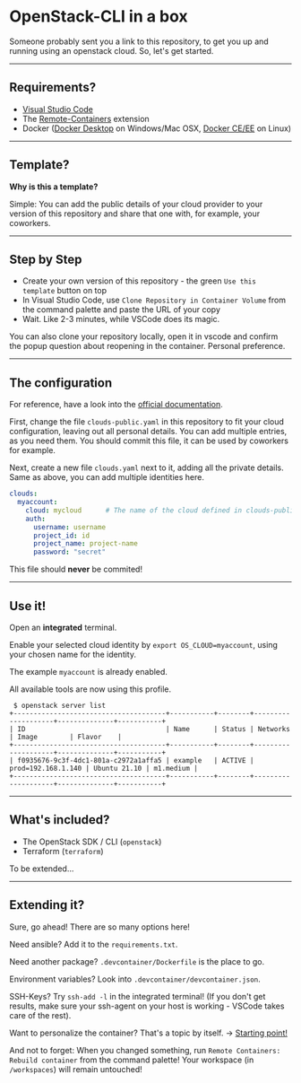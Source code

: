 # OpenStack-CLI in a box

Someone probably sent you a link to this repository, to get you up and running using an openstack cloud. So, let's get started.

---

## Requirements?

- [Visual Studio Code](https://code.visualstudio.com)
- The [Remote-Containers](https://marketplace.visualstudio.com/items?itemName=ms-vscode-remote.remote-containers) extension
- Docker ([Docker Desktop](https://www.docker.com/products/docker-desktop) on Windows/Mac OSX, [Docker CE/EE](https://docs.docker.com/get-docker/) on Linux)

---

## Template?

**Why is this a template?** 

Simple: You can add the public details of your cloud provider to your version of this repository and share that one with, for example, your coworkers.

---

## Step by Step

- Create your own version of this repository - the green `Use this template` button on top 
- In Visual Studio Code, use `Clone Repository in Container Volume` from the command palette and paste the URL of your copy
- Wait. Like 2-3 minutes, while VSCode does its magic.

You can also clone your repository locally, open it in vscode and confirm the popup question about reopening in the container. Personal preference.

---

## The configuration

For reference, have a look into the [official documentation](https://docs.openstack.org/python-openstackclient/latest/cli/man/openstack.html#cloud-configuration).

First, change the file `clouds-public.yaml` in this repository to fit your cloud configuration, leaving out all personal details. You can add multiple entries, as you need them. You should commit this file, it can be used by coworkers for example.

Next, create a new file `clouds.yaml` next to it, adding all the private details. Same as above, you can add multiple identities here.
```yaml
clouds:
  myaccount:
    cloud: mycloud      # The name of the cloud defined in clouds-public.yaml
    auth:
      username: username
      project_id: id
      project_name: project-name
      password: "secret"
```
This file should **never** be commited!

---

## Use it!

Open an **integrated** terminal.

Enable your selected cloud identity by `export OS_CLOUD=myaccount`, using your chosen name for the identity.

The example `myaccount` is already enabled.

All available tools are now using this profile.

```
 $ openstack server list
+--------------------------------------+-----------+--------+--------------------+--------------+-----------+
| ID                                   | Name      | Status | Networks           | Image        | Flavor    |
+--------------------------------------+-----------+--------+--------------------+--------------+-----------+
| f0935676-9c3f-4dc1-801a-c2972a1affa5 | example   | ACTIVE | prod=192.168.1.140 | Ubuntu 21.10 | m1.medium |
+--------------------------------------+-----------+--------+--------------------+--------------+-----------+
```

---

## What's included?

- The OpenStack SDK / CLI (`openstack`)
- Terraform (`terraform`)

To be extended...

---

## Extending it?

Sure, go ahead! There are so many options here!

Need ansible? Add it to the `requirements.txt`.

Need another package? `.devcontainer/Dockerfile` is the place to go.

Environment variables? Look into `.devcontainer/devcontainer.json`.

SSH-Keys? Try `ssh-add -l` in the integrated terminal! (If you don't get results, make sure your ssh-agent on your host is working - VSCode takes care of the rest).

Want to personalize the container? That's a topic by itself. -> [Starting point!](https://code.visualstudio.com/docs/remote/containers#_personalizing-with-dotfile-repositories)

And not to forget: When you changed something, run `Remote Containers: Rebuild container` from the command palette! Your workspace (in `/workspaces`) will remain untouched!